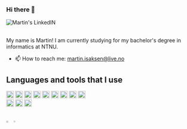 ### Hi there 👋

<a href="https://www.linkedin.com/in/martin-br%C3%A5ten-isaksen-67638b13a/">
  <img align="left" alt="Martin's LinkedIN" src="https://img.shields.io/badge/LinkedIn-0077B5?style=for-the-badge&logo=linkedin&logoColor=white" />
</a>

<br/>

<br/>


My name is Martin!
I am currently studying for my bachelor's degree in informatics at NTNU.

- 📫 How to reach me: martin.isaksen@live.no

## **Languages and tools that I use**
<div>
<img height="20" src="https://img.shields.io/badge/HTML5-E34F26?style=for-the-badge&logo=html5&logoColor=white">
<img height="20" src="https://img.shields.io/badge/CSS3-1572B6?style=for-the-badge&logo=css3&logoColor=white">
<img height="20" src="https://img.shields.io/badge/JavaScript-F7DF1E?style=for-the-badge&logo=javascript&logoColor=black">
<img height="20" src="https://img.shields.io/badge/TypeScript-007ACC?style=for-the-badge&logo=typescript&logoColor=white">
<img height="20" src="https://img.shields.io/badge/Java-ED8B00?style=for-the-badge&logo=java&logoColor=white">
<img height="20" src="https://img.shields.io/badge/Python-3776AB?style=for-the-badge&logo=python&logoColor=white">
<img height="20" src="https://img.shields.io/badge/Express.js-404D59?style=for-the-badge">
<img height="20" src="https://img.shields.io/badge/React-20232A?style=for-the-badge&logo=react&logoColor=61DAFB">
<img height="20" src="https://img.shields.io/badge/SQLite-404D59?style=for-the-badge&logo=SQLite&logoColor=61DAFB">
</div>
<div>

<img height="20" src="https://img.shields.io/badge/GraphQl-E10098?style=for-the-badge&logo=graphql&logoColor=white">

<img height="20" src="https://img.shields.io/badge/Git-F05032?style=for-the-badge&logo=git&logoColor=white">
<img height="20" src="https://img.shields.io/badge/MongoDB-4EA94B?style=for-the-badge&logo=mongodb&logoColor=white">

</div>
<br>
<!-- ![Profile views](https://gpvc.arturio.dev/MartinBraaten) -->
<br>
<div style="width: 100%; display: flex">
  <a href="https://github.com/anuraghazra/github-readme-stats">
    <img align="center" width="50%"src="https://github-readme-stats.vercel.app/api?username=MartinBraaten&count_private=true&show_icons=true&theme=dark" />
  </a>
  <a href="https://github.com/anuraghazra/convoychat">
    <img align="center" width="41%" src="https://github-readme-stats.vercel.app/api/top-langs/?username=MartinBraaten&count_private=true&show_icons=true&theme=dark&layout=compact&langs_count=6&hide=css,html,makefile,jupyternotebook" />
  </a>
</div>


